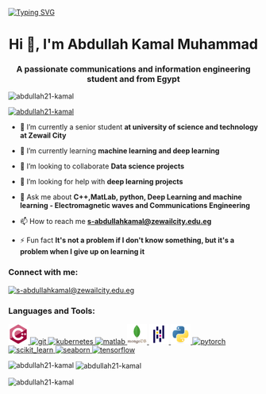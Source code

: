 [![Typing SVG](https://readme-typing-svg.herokuapp.com?color=F729F2&lines=Welcome+to+my+GitHub+Profile+%5E%5E+)](https://git.io/typing-svg)
<h1 align="center">Hi 👋, I'm Abdullah Kamal Muhammad</h1>
<h3 align="center">A passionate communications and information engineering student and from Egypt</h3>

<p align="left"> <img src="https://komarev.com/ghpvc/?username=abdullah21-kamal&label=Profile%20views&color=0e75b6&style=flat" alt="abdullah21-kamal" /> </p>

<p align="left"> <a href="https://github.com/ryo-ma/github-profile-trophy"><img src="https://github-profile-trophy.vercel.app/?username=abdullah21-kamal" alt="abdullah21-kamal" /></a> </p>

- 🔭 I’m currently a senior student **at university of science and technology at Zewail City**

- 🌱 I’m currently learning **machine learning and deep learning**

- 👯 I’m looking to collaborate **Data science projects**

- 🤝 I’m looking for help with **deep learning projects**

- 💬 Ask me about **C++,MatLab, python, Deep Learning and machine learning - Electromagnetic waves and Communications Engineering**

- 📫 How to reach me **s-abdullahkamal@zewailcity.edu.eg**

- ⚡ Fun fact **It's not a problem if I don't know something, but it's a problem when I give up on learning it**

<h3 align="left">Connect with me:</h3>
<p align="left">
<a href="https://linkedin.com/in/s-abdullahkamal@zewailcity.edu.eg" target="blank"><img align="center" src="https://raw.githubusercontent.com/rahuldkjain/github-profile-readme-generator/master/src/images/icons/Social/linked-in-alt.svg" alt="s-abdullahkamal@zewailcity.edu.eg" height="30" width="40" /></a>
</p>

<h3 align="left">Languages and Tools:</h3>
<p align="left"> <a href="https://www.w3schools.com/cpp/" target="_blank" rel="noreferrer"> <img src="https://raw.githubusercontent.com/devicons/devicon/master/icons/cplusplus/cplusplus-original.svg" alt="cplusplus" width="40" height="40"/> </a> <a href="https://git-scm.com/" target="_blank" rel="noreferrer"> <img src="https://www.vectorlogo.zone/logos/git-scm/git-scm-icon.svg" alt="git" width="40" height="40"/> </a> <a href="https://kubernetes.io" target="_blank" rel="noreferrer"> <img src="https://www.vectorlogo.zone/logos/kubernetes/kubernetes-icon.svg" alt="kubernetes" width="40" height="40"/> </a> <a href="https://www.mathworks.com/" target="_blank" rel="noreferrer"> <img src="https://upload.wikimedia.org/wikipedia/commons/2/21/Matlab_Logo.png" alt="matlab" width="40" height="40"/> </a> <a href="https://www.mongodb.com/" target="_blank" rel="noreferrer"> <img src="https://raw.githubusercontent.com/devicons/devicon/master/icons/mongodb/mongodb-original-wordmark.svg" alt="mongodb" width="40" height="40"/> </a> <a href="https://pandas.pydata.org/" target="_blank" rel="noreferrer"> <img src="https://raw.githubusercontent.com/devicons/devicon/2ae2a900d2f041da66e950e4d48052658d850630/icons/pandas/pandas-original.svg" alt="pandas" width="40" height="40"/> </a> <a href="https://www.python.org" target="_blank" rel="noreferrer"> <img src="https://raw.githubusercontent.com/devicons/devicon/master/icons/python/python-original.svg" alt="python" width="40" height="40"/> </a> <a href="https://pytorch.org/" target="_blank" rel="noreferrer"> <img src="https://www.vectorlogo.zone/logos/pytorch/pytorch-icon.svg" alt="pytorch" width="40" height="40"/> </a> <a href="https://scikit-learn.org/" target="_blank" rel="noreferrer"> <img src="https://upload.wikimedia.org/wikipedia/commons/0/05/Scikit_learn_logo_small.svg" alt="scikit_learn" width="40" height="40"/> </a> <a href="https://seaborn.pydata.org/" target="_blank" rel="noreferrer"> <img src="https://seaborn.pydata.org/_images/logo-mark-lightbg.svg" alt="seaborn" width="40" height="40"/> </a> <a href="https://www.tensorflow.org" target="_blank" rel="noreferrer"> <img src="https://www.vectorlogo.zone/logos/tensorflow/tensorflow-icon.svg" alt="tensorflow" width="40" height="40"/> </a> </p>

<p><img align="left" src="https://github-readme-stats.vercel.app/api/top-langs?username=abdullah21-kamal&show_icons=true&locale=en&layout=compact" alt="abdullah21-kamal" /></p>

<p>&nbsp;<img align="center" src="https://github-readme-stats.vercel.app/api?username=abdullah21-kamal&show_icons=true&locale=en" alt="abdullah21-kamal" /></p>

<p><img align="center" src="https://github-readme-streak-stats.herokuapp.com/?user=abdullah21-kamal&" alt="abdullah21-kamal" /></p>

